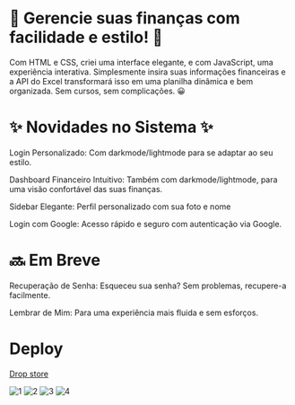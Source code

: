 <h1> 🚀 Gerencie suas finanças com facilidade e estilo! 🚀 </h1>

<p>Com HTML e CSS, criei uma interface elegante, e com JavaScript, uma experiência interativa. Simplesmente insira suas informações financeiras e a API do Excel transformará isso em uma planilha dinâmica e bem organizada. Sem cursos, sem complicações. 😀 </p>

<h1> ✨ Novidades no Sistema ✨ </h1>

<p>Login Personalizado: Com darkmode/lightmode para se adaptar ao seu estilo.</p>
<p>Dashboard Financeiro Intuitivo: Também com darkmode/lightmode, para uma visão confortável das suas finanças.</p>
<p>Sidebar Elegante: Perfil personalizado com sua foto e nome</p>
<p>Login com Google: Acesso rápido e seguro com autenticação via Google.</p>


 <h1>🔜 Em Breve</h1>

<p>Recuperação de Senha: Esqueceu sua senha? Sem problemas, recupere-a facilmente.</p>
<p>Lembrar de Mim: Para uma experiência mais fluida e sem esforços.</p>

<h1>Deploy</h1>

[Drop store](https://devfinancesss.netlify.app/form)


![1](https://github.com/artur-debv/dev-finance/assets/97331300/5c46c149-6d82-4687-a35b-3e62d684e373)
![2](https://github.com/artur-debv/dev-finance/assets/97331300/5e591aea-afa0-4a4c-afa4-d2f87c0a3beb)
![3](https://github.com/artur-debv/dev-finance/assets/97331300/e2eba9f0-74ca-4c65-a96c-3dbf0912dba3)
![4](https://github.com/artur-debv/dev-finance/assets/97331300/d8caebe6-b50a-4625-b221-061a02e3d660)

